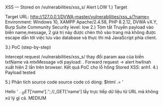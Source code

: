 XSS — Stored on /vulnerabilities/xss_s/
Alert 
LOW
1.) Target

Target URL: http://127.0.0.1/DVWA-master/vulnerabilities/xss_s/?name=
Environment: Windows 10, XAMPP Apache/2.4.58, PHP 8.2.12, DVWA vX.Y, Burp Suite Community
Security level: low
2.) Tóm tắt Truyền payload <script>alert('hwll')</script> vào biến name,message, 2 giá trị này được chèn thô vào trang mà không được escape dẫn tới việc lưu vào database và thực thi mã JavaScript phía client.

3.) PoC (step-by-step)

Intercept request /vulnerabilities/xss_s/
thay đổi param aaa của biến txtName và mtxMessage với payload: <script>alert('hwll')</script>.
Forward request → alert hwllnah xuất hiện 2 lần trên browser.
Kết quả PoC cho lỗ hổng Stored XSS: anh1.
4.) Payload tested

<script>alert('hwllnah')</script>
5.) Phân tích source code source code có dòng: $html .= '

Hello ' . $_GET[ 'name' ] . '
'; //$_GET['name'] lấy trực tiếp dữ liệu từ URL mà không xử lý gì cả.
MEDIUM
